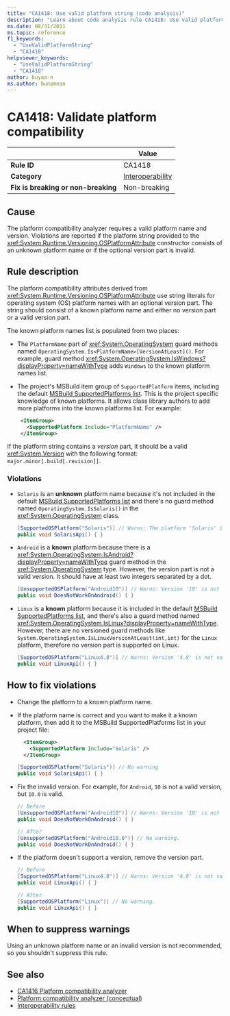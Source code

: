 ```yaml
---
title: "CA1418: Use valid platform string (code analysis)"
description: "Learn about code analysis rule CA1418: Use valid platform string"
ms.date: 08/31/2021
ms.topic: reference
f1_keywords:
  - "UseValidPlatformString"
  - "CA1418"
helpviewer_keywords:
  - "UseValidPlatformString"
  - "CA1418"
author: buyaa-n
ms.author: bunamnan
---
```

# CA1418: Validate platform compatibility

| | Value |
|-|-|
| **Rule ID** |CA1418|
| **Category** |[Interoperability](interoperability-warnings.md)|
| **Fix is breaking or non-breaking** |Non-breaking|

## Cause

The platform compatibility analyzer requires a valid platform name and version. Violations are reported if the platform string provided to the <xref:System.Runtime.Versioning.OSPlatformAttribute> constructor consists of an unknown platform name or if the optional version part is invalid.

## Rule description

The platform compatibility attributes derived from <xref:System.Runtime.Versioning.OSPlatformAttribute> use string literals for operating system (OS) platform names with an optional version part. The string should consist of a known platform name and either no version part or a valid version part.

The known platform names list is populated from two places:

- The `PlatformName` part of <xref:System.OperatingSystem> guard methods named `OperatingSystem.Is<PlatformName>[VersionAtLeast]()`. For example, guard method <xref:System.OperatingSystem.IsWindows?displayProperty=nameWithType> adds `Windows` to the known platform names list.
- The project's MSBuild item group of `SupportedPlatform` items, including the default [MSBuild SupportedPlatforms list](https://github.com/dotnet/sdk/blob/main/src/Tasks/Microsoft.NET.Build.Tasks/targets/Microsoft.NET.SupportedPlatforms.props). This is the project specific knowledge of known platforms. It allows class library authors to add more platforms into the known platforms list. For example:

   ```xml
    <ItemGroup>
      <SupportedPlatform Include="PlatformName" />
    </ItemGroup>
  ```

If the platform string contains a *version* part, it should be a valid <xref:System.Version> with the following format: `major.minor[.build[.revision]]`.

### Violations

- `Solaris` is an **unknown** platform name because it's not included in the default [MSBuild SupportedPlatforms list](https://github.com/dotnet/sdk/blob/main/src/Tasks/Microsoft.NET.Build.Tasks/targets/Microsoft.NET.SupportedPlatforms.props) and there's no guard method named `OperatingSystem.IsSolaris()` in the <xref:System.OperatingSystem> class.

  ```csharp
  [SupportedOSPlatform("Solaris")] // Warns: The platform 'Solaris' is not a known platform name.
  public void SolarisApi() { }
  ```

- `Android` is a **known** platform because there is a <xref:System.OperatingSystem.IsAndroid?displayProperty=nameWithType> guard method in the <xref:System.OperatingSystem> type. However, the version part is not a valid version. It should have at least two integers separated by a dot.

  ```csharp
  [UnsupportedOSPlatform("Android10")] // Warns: Version '10' is not valid for platform 'Android'. Use a version with 2-4 parts for this platform.
  public void DoesNotWorkOnAndroid() { }
  ```

- `Linux` is a **known** platform because it is included in the default [MSBuild SupportedPlatforms list](https://github.com/dotnet/sdk/blob/main/src/Tasks/Microsoft.NET.Build.Tasks/targets/Microsoft.NET.SupportedPlatforms.props), and there's also a guard method named <xref:System.OperatingSystem.IsLinux?displayProperty=nameWithType>. However, there are no versioned guard methods like `System.OperatingSystem.IsLinuxVersionAtLeast(int,int)` for the `Linux` platform, therefore no version part is supported on Linux.

  ```csharp
  [SupportedOSPlatform("Linux4.8")] // Warns: Version '4.8' is not valid for platform 'Linux'. Do not use versions for this platform.
  public void LinuxApi() { }
  ```

## How to fix violations

- Change the platform to a known platform name.

- If the platform name is correct and you want to make it a known platform, then add it to the MSBuild SupportedPlatforms list in your project file:

  ```xml
    <ItemGroup>
      <SupportedPlatform Include="Solaris" />
    </ItemGroup>
  ```

  ```csharp
  [SupportedOSPlatform("Solaris")] // No warning
  public void SolarisApi() { }
  ```

- Fix the invalid version. For example, for `Android`, `10` is not a valid version, but `10.0` is valid.

  ```csharp
  // Before
  [UnsupportedOSPlatform("Android10")] // Warns: Version '10' is not valid for platform 'Android'. Use a version with 2-4 parts for this platform.
  public void DoesNotWorkOnAndroid() { }

  // After
  [UnsupportedOSPlatform("Android10.0")] // No warning.
  public void DoesNotWorkOnAndroid() { }
  ```

- If the platform doesn't support a version, remove the version part.

  ```csharp
  // Before
  [SupportedOSPlatform("Linux4.8")] // Warns: Version '4.8' is not valid for platform 'Linux'. Do not use versions for this platform.
  public void LinuxApi() { }
  
  // After
  [SupportedOSPlatform("Linux")] // No warning.
  public void LinuxApi() { }
  ```

## When to suppress warnings

Using an unknown platform name or an invalid version is not recommended, so you shouldn't suppress this rule.

## See also

- [CA1416 Platform compatibility analyzer](ca1416.md)
- [Platform compatibility analyzer (conceptual)](../../../standard/analyzers/platform-compat-analyzer.md)
- [Interoperability rules](../../../framework/interop/index.md)
